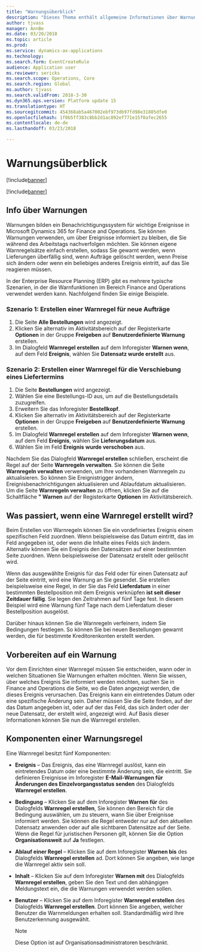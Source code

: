 ```yaml
---
title: "Warnungsüberblick"
description: "Dieses Thema enthält allgemeine Informationen über Warnungen in Microsoft Dynamics 365 for Finance and Operations. Sie können Warnungen verwenden, um über Ereignisse informiert zu bleiben, die Sie während des Arbeitstags nachverfolgen möchten."
author: tjvass
manager: AnnBe
ms.date: 03/20/2018
ms.topic: article
ms.prod: 
ms.service: dynamics-ax-applications
ms.technology: 
ms.search.form: EventCreateRule
audience: Application user
ms.reviewer: sericks
ms.search.scope: Operations, Core
ms.search.region: Global
ms.author: tjvass
ms.search.validFrom: 2018-3-30
ms.dyn365.ops.version: Platform update 15
ms.translationtype: HT
ms.sourcegitcommit: 454368ab5a467002ebf973db97fd98e31885dfe0
ms.openlocfilehash: 1f0b5ff383c8bb2d1ac892ef771e15f0afec2655
ms.contentlocale: de-de
ms.lasthandoff: 03/23/2018

---
```


# <a name="alerts-overview"></a>Warnungsüberblick

[!include[banner](../includes/banner.md)]

[!include[banner](../includes/pre-release.md)] 

## <a name="about-alerts"></a>Info über Warnungen
Warnungen bilden ein Benachrichtigungssystem für wichtige Ereignisse in Microsoft Dynamics 365 for Finance and Operations. Sie können Warnungen verwenden, um über Ereignisse informiert zu bleiben, die Sie während des Arbeitstags nachverfolgen möchten. Sie können eigene Warnregelsätze einfach erstellen, sodass Sie gewarnt werden, wenn Lieferungen überfällig sind, wenn Aufträge gelöscht werden, wenn Preise sich ändern oder wenn ein beliebiges anderes Ereignis eintritt, auf das Sie reagieren müssen.

In der Enterprise Resource Planning (ERP) gibt es mehrere typische Szenarien, in der die Warnfunktionen im Bereich Finance and Operations verwendet werden kann. Nachfolgend finden Sie einige Beispiele.

### <a name="scenario-1-create-an-alert-rule-for-new-sales-orders"></a>Szenario 1: Erstellen einer Warnregel für neue Aufträge
1. Die Seite **Alle Bestellungen** wird angezeigt.
2. Klicken Sie alternativ im Aktivitätsbereich auf der Registerkarte **Optionen** in der Gruppe **Freigeben** auf **Benutzerdefinierte Warnung** erstellen.
3. Im Dialogfeld **Warnregel erstellen** auf dem Inforegister **Warnen wenn**, auf dem Feld **Ereignis**, wählen Sie **Datensatz wurde erstellt** aus.

### <a name="scenario-2-create-an-alert-rule-for-postponement-of-a-delivery-date"></a>Szenario 2: Erstellen einer Warnregel für die Verschiebung eines Liefertermins
1. Die Seite **Bestellungen** wird angezeigt.
2. Wählen Sie eine Bestellungs-ID aus, um auf die Bestellungsdetails zuzugreifen.
3. Erweitern Sie das Inforegister **Bestellkopf**.
4. Klicken Sie alternativ im Aktivitätsbereich auf der Registerkarte **Optionen** in der Gruppe **Freigeben** auf **Benutzerdefinierte Warnung** erstellen.
5. Im Dialogfeld **Warnregel erstellen** auf dem Inforegister **Warnen wenn**, auf dem Feld **Ereignis**, wählen Sie **Lieferungsdatum** aus.
6. Wählen Sie im Feld **Ereignis** **wurde verschoben** aus.
    
Nachdem Sie das Dialogfeld **Warnregel erstellen** schließen, erscheint die Regel auf der Seite **Warnregeln verwalten**. Sie können die Seite **Warnregeln verwalten** verwenden, um Ihre vorhandenen Warnregeln zu aktualisieren. So können Sie Ereignistrigger ändern, Ereignisbenachrichtigungen aktualisieren und Ablaufdatum aktualisieren. Um die Seite **Warnregeln verwalten** zu öffnen, klicken Sie auf die Schaltfläche **" Warnen** auf der Registerkarte **Optionen** im Aktivitätsbereich.

## <a name="what-occurs-when-an-alert-rule-is-created"></a>Was passiert, wenn eine Warnregel erstellt wird?
Beim Erstellen von Warnregeln können Sie ein vordefiniertes Ereignis einem spezifischen Feld zuordnen. Wenn beispielsweise das Datum eintritt, das im Feld angegeben ist, oder wenn die Inhalte eines Felds sich ändern. Alternativ können Sie ein Ereignis den Datensätzen auf einer bestimmten Seite zuordnen. Wenn beispielsweise der Datensatz erstellt oder gelöscht wird.

Wenn das ausgewählte Ereignis für das Feld oder für einen Datensatz auf der Seite eintritt, wird eine Warnung an Sie gesendet. Sie erstellen beispielsweise eine Regel, in der Sie das Feld **Lieferdatum** in einer bestimmten Bestellposition mit dem Ereignis verknüpfen **ist seit dieser Zeitdauer fällig**. Sie legen den Zeitrahmen auf fünf Tage fest. In diesem Beispiel wird eine Warnung fünf Tage nach dem Lieferdatum dieser Bestellposition ausgelöst.

Darüber hinaus können Sie die Warnregeln verfeinern, indem Sie Bedingungen festlegen. So können Sie bei neuen Bestellungen gewarnt werden, die für bestimmte Kreditorenkonten erstellt werden.

## <a name="preparing-for-an-alert"></a>Vorbereiten auf ein Warnung
Vor dem Einrichten einer Warnregel müssen Sie entscheiden, wann oder in welchen Situationen Sie Warnungen erhalten möchten. Wenn Sie wissen, über welches Ereignis Sie informiert werden möchten, suchen Sie in Finance and Operations die Seite, wo die Daten angezeigt werden, die dieses Ereignis verursachen. Das Ereignis kann ein eintretendes Datum oder eine spezifische Änderung sein. Daher müssen Sie die Seite finden, auf der das Datum angegeben ist, oder auf der das Feld, das sich ändert oder der neue Datensatz, der erstellt wird, angezeigt wird. Auf Basis dieser Informationen können Sie nun die Warnregel erstellen.

## <a name="components-of-an-alert-rule"></a>Komponenten einer Warnungsregel
Eine Warnregel besitzt fünf Komponenten:

- **Ereignis** – Das Ereignis, das eine Warnregel auslöst, kann ein eintretendes Datum oder eine bestimmte Änderung sein, die eintritt. Sie definieren Ereignisse im Inforegister **E-Mail-Warnungen für Änderungen des Einzelvorgangsstatus senden** des Dialogfelds **Warnregel erstellen**.
- **Bedingung** – Klicken Sie auf dem Inforegister **Warnen für** des Dialogfelds **Warnregel erstellen**, Sie können den Bereich für die Bedingung auswählen, um zu steuern, wann Sie über Ereignisse informiert werden. Sie können die Regel entweder nur auf den aktuellen Datensatz anwenden oder auf alle sichtbaren Datensätze auf der Seite. Wenn die Regel für juristischen Personen gilt, können Sie die Option **Organisationsweit** auf **Ja** festlegen.
- **Ablauf einer Regel** – Klicken Sie auf dem Inforegister **Warnen bis** des Dialogfelds **Warnregel erstellen** ad. Dort können Sie angeben, wie lange die Warnregel aktiv sein soll.
- **Inhalt** – Klicken Sie auf dem Inforegister **Warnen mit** des Dialogfelds **Warnregel erstellen**, geben Sie den Text und den abhängigen Meldungstext ein, die die Warnungen verwendet werden sollen.
- **Benutzer** – Klicken Sie auf dem Inforegister **Warnregel erstellen** des Dialogfelds **Warnregel erstellen**. Dort können Sie angeben, welcher Benutzer die Warnmeldungen erhalten soll. Standardmäßig wird Ihre Benutzerkennung ausgewählt.

    > [!NOTE]
    > Diese Option ist auf Organisationsadministratoren beschränkt.

